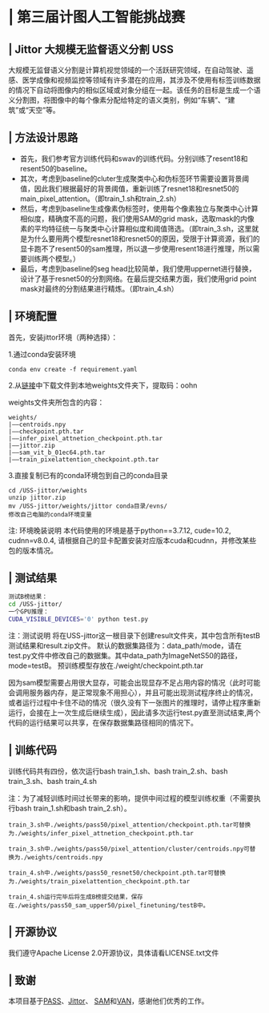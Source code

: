 # | 第三届计图人工智能挑战赛

## | Jittor 大规模无监督语义分割 USS

大规模无监督语义分割是计算机视觉领域的一个活跃研究领域，在自动驾驶、遥感、医学成像和视频监控等领域有许多潜在的应用，其涉及不使用有标签训练数据的情况下自动将图像内的相似区域或对象分组在一起。该任务的目标是生成一个语义分割图，将图像中的每个像素分配给特定的语义类别，例如“车辆”、“建筑”或“天空”等。

## | 方法设计思路

* 首先，我们参考官方训练代码和swav的训练代码。分别训练了resent18和resent50的baseline。
* 其次，考虑到baseline的cluter生成聚类中心和伪标签环节需要设置背景阈值，因此我们根据最好的背景阈值，重新训练了resnet18和resnet50的main_pixel_attention。（即train_1.sh和train_2.sh）
* 然后，考虑到baseline生成像素伪标签时，使用每个像素独立与聚类中心计算相似度，精确度不高的问题，我们使用SAM的grid mask，选取mask的内像素的平均特征统一与聚类中心计算相似度和阈值筛选。（即train_3.sh，这里就是为什么要用两个模型resnet18和resnet50的原因，受限于计算资源，我们的显卡跑不了resent50的sam推理，所以退一步使用resent18进行推理，所以需要训练两个模型。）
* 最后，考虑到baseline的seg head比较简单，我们使用uppernet进行替换，设计了基于resnet50的分割网络。在最后提交结果方面，我们使用grid point mask对最终的分割结果进行精炼。（即train_4.sh）

## | 环境配置

首先，安装jittor环境（两种选择）：

1.通过conda安装环境
```
conda env create -f requirement.yaml 
```
2.从[链接](https://pan.baidu.com/s/1TKWvmGgbC5lzyk4AqtVC2g)中下载文件到本地weights文件夹下，提取码：oohn 

weights文件夹所包含的内容：
```
weights/
|––centroids.npy
|––checkpoint.pth.tar
|––infer_pixel_attnetion_checkpoint.pth.tar
|––jittor.zip
|––sam_vit_b_01ec64.pth.tar
|––train_pixelattention_checkpoint.pth.tar
```

3.直接复制已有的conda环境包到自己的conda目录
```
cd /USS-jittor/weights
unzip jittor.zip 
mv /USS-jittor/weights/jittor conda目录/evns/
修改自己电脑的conda环境变量
```
注: 环境晚装说明
本代码使用的环境是基于python==3.7.12,  cude=10.2,  cudnn=v8.0.4, 请根据自己的显卡配置安装对应版本cuda和cudnn，并修改某些包的版本情况。



## | 测试结果
```bash
测试B榜结果：
cd /USS-jittor/
一个GPU推理：
CUDA_VISIBLE_DEVICES='0' python test.py
```
注：测试说明
将在USS-jittor这一根目录下创建result文件夹，其中包含所有testB测试结果和result.zip文件。
默认的数据集路径为：data_path/mode，请在test.py文件中修改自己的数据集。其中data_path为ImageNetS50的路径，mode=testB。
预训练模型存放在./weight/checkpoint.pth.tar

因为sam模型需要占用很大显存，可能会出现显存不足占用内容的情况（此时可能会调用服务器内存，是正常现象不用担心），并且可能出现测试程序终止的情况，或者运行过程中卡住不动的情况（很久没有下一张图片的推理时，请停止程序重新运行，会接在上一次生成后继续生成），因此请多次运行test.py直至测试结束,两个代码的运行结果可以共享，在保存数据集路径相同的情况下。


## | 训练代码
训练代码共有四份，依次运行bash train_1.sh、bash train_2.sh、bash train_3.sh、bash train_4.sh

注：为了减轻训练时间过长带来的影响，提供中间过程的模型训练权重（不需要执行bash train_1.sh和bash train_2.sh）。
```
train_3.sh中./weights/pass50/pixel_attention/checkpoint.pth.tar可替换为./weights/infer_pixel_attnetion_checkpoint.pth.tar 

train_3.sh中./weights/pass50/pixel_attention/cluster/centroids.npy可替换为./weights/centroids.npy

train_4.sh中./weights/pass50_resnet50/checkpoint.pth.tar可替换为./weights/train_pixelattention_checkpoint.pth.tar

train_4.sh运行完毕后将生成B榜提交结果，保存在./weights/pass50_sam_upper50/pixel_finetuning/testB中。
```

## | 开源协议
我们遵守Apache License 2.0开源协议，具体请看LICENSE.txt文件


## | 致谢
本项目基于[PASS](https://github.com/LUSSeg/PASS/tree/jittor)、[Jittor](https://github.com/Jittor/jittor)、
[SAM](https://github.com/facebookresearch/segment-anything)和[VAN](https://github.com/Visual-Attention-Network)，感谢他们优秀的工作。


